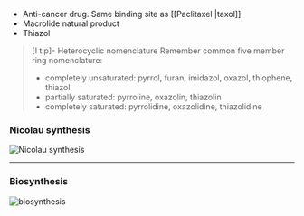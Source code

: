 * Anti-cancer drug. Same binding site as [[Paclitaxel |taxol]]
* Macrolide natural product
* Thiazol


>[! tip]- Heterocyclic nomenclature
>Remember common five member ring nomenclature: 
> * completely unsaturated: pyrrol, furan, imidazol, oxazol, thiophene, thiazol
> * partially saturated: pyrroline, oxazolin, thiazolin
> * completely saturated: pyrrolidine, oxazolidine, thiazolidine


### Nicolau synthesis
![Nicolau synthesis](https://upload.wikimedia.org/wikipedia/commons/thumb/f/f6/Nicolaou%27s_retrosynthesis_of_epothilone_B_%281997%29.png/1024px-Nicolaou%27s_retrosynthesis_of_epothilone_B_%281997%29.png)
___

### Biosynthesis
![biosynthesis](https://upload.wikimedia.org/wikipedia/commons/thumb/1/1f/Biosynthesis_of_epothilones_A_%26_B.png/800px-Biosynthesis_of_epothilones_A_%26_B.png)
